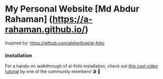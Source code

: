 # My Personal Website [Md Abdur Rahaman] (https://a-rahaman.github.io/) 

Inspired by: https://github.com/alshedivat/al-folio


### Installation

For a hands-on walkthrough of al-folio installation, check out [this cool video tutorial](https://www.youtube.com/watch?v=g6AJ9qPPoyc) by one of the community members! 🎬 🍿

